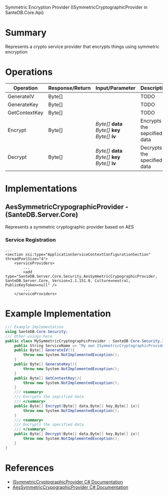 Symmetric Encryption Provider (ISymmetricCryptographicProvider in SanteDB.Core.Api)

# Summary
Represents a crypto service provider that encrypts things using symmetric encryption

# Operations

|Operation|Response/Return|Input/Parameter|Description|
|-|-|-|-|
|GenerateIV|Byte[]||TODO|
|GenerateKey|Byte[]||TODO|
|GetContextKey|Byte[]||TODO|
|Encrypt|Byte[]|*Byte[]* **data**<br/>*Byte[]* **key**<br/>*Byte[]* **iv**|Encrypts the sepcified data|
|Decrypt|Byte[]|*Byte[]* **data**<br/>*Byte[]* **key**<br/>*Byte[]* **iv**|Decrypts the specified data|

# Implementations


## AesSymmetricCrypographicProvider - (SanteDB.Server.Core)
Represents a symmetric cryptographic provider based on AES

### Service Registration
```markup
...
<section xsi:type="ApplicationServiceContextConfigurationSection" threadPoolSize="4">
	<serviceProviders>
		...
		<add type="SanteDB.Server.Core.Security.AesSymmetricCrypographicProvider, SanteDB.Server.Core, Version=2.1.151.0, Culture=neutral, PublicKeyToken=null" />
		...
	</serviceProviders>
```
# Example Implementation
```csharp
/// Example Implementation
using SanteDB.Core.Security;
/// Other usings here
public class MySymmetricCryptographicProvider : SanteDB.Core.Security.ISymmetricCryptographicProvider { 
	public String ServiceName => "My own ISymmetricCryptographicProvider service";
	public Byte[] GenerateIV(){
		throw new System.NotImplementedException();
	}
	public Byte[] GenerateKey(){
		throw new System.NotImplementedException();
	}
	public Byte[] GetContextKey(){
		throw new System.NotImplementedException();
	}
	/// <summary>
	/// Encrypts the sepcified data
	/// </summary>
	public Byte[] Encrypt(Byte[] data,Byte[] key,Byte[] iv){
		throw new System.NotImplementedException();
	}
	/// <summary>
	/// Decrypts the specified data
	/// </summary>
	public Byte[] Decrypt(Byte[] data,Byte[] key,Byte[] iv){
		throw new System.NotImplementedException();
	}
}
```

# References

* [ISymmetricCryptographicProvider C# Documentation](http://santesuite.org/assets/doc/net/html/T_SanteDB_Core_Security_ISymmetricCryptographicProvider.htm)
* [AesSymmetricCrypographicProvider C# Documentation](http://santesuite.org/assets/doc/net/html/T_SanteDB_Server_Core_Security_AesSymmetricCrypographicProvider.htm)

